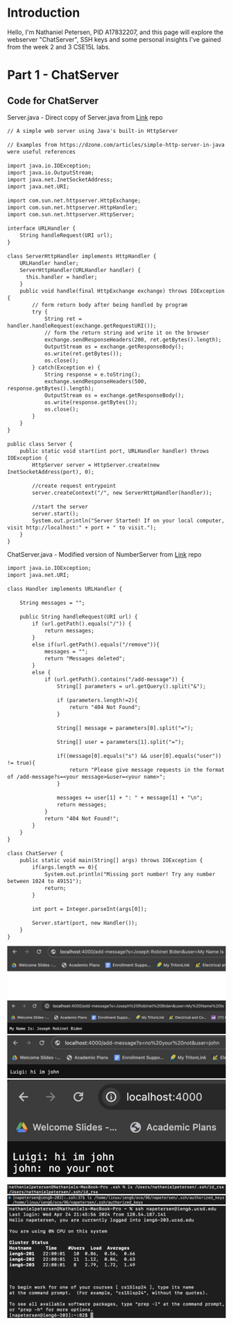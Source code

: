 # Introduction
Hello, I'm Nathaniel Petersen, PID A17832207, and this page will explore the webserver "ChatServer", SSH keys and some personal insights I've gained from the week 2 and 3 CSE15L labs.

# Part 1 - ChatServer
## Code for ChatServer

Server.java - Direct copy of Server.java from [Link](https://github.com/ucsd-cse15l-s24/wavelet) repo
```
// A simple web server using Java's built-in HttpServer

// Examples from https://dzone.com/articles/simple-http-server-in-java were useful references

import java.io.IOException;
import java.io.OutputStream;
import java.net.InetSocketAddress;
import java.net.URI;

import com.sun.net.httpserver.HttpExchange;
import com.sun.net.httpserver.HttpHandler;
import com.sun.net.httpserver.HttpServer;

interface URLHandler {
    String handleRequest(URI url);
}

class ServerHttpHandler implements HttpHandler {
    URLHandler handler;
    ServerHttpHandler(URLHandler handler) {
      this.handler = handler;
    }
    public void handle(final HttpExchange exchange) throws IOException {
        // form return body after being handled by program
        try {
            String ret = handler.handleRequest(exchange.getRequestURI());
            // form the return string and write it on the browser
            exchange.sendResponseHeaders(200, ret.getBytes().length);
            OutputStream os = exchange.getResponseBody();
            os.write(ret.getBytes());
            os.close();
        } catch(Exception e) {
            String response = e.toString();
            exchange.sendResponseHeaders(500, response.getBytes().length);
            OutputStream os = exchange.getResponseBody();
            os.write(response.getBytes());
            os.close();
        }
    }
}

public class Server {
    public static void start(int port, URLHandler handler) throws IOException {
        HttpServer server = HttpServer.create(new InetSocketAddress(port), 0);

        //create request entrypoint
        server.createContext("/", new ServerHttpHandler(handler));

        //start the server
        server.start();
        System.out.println("Server Started! If on your local computer, visit http://localhost:" + port + " to visit.");
    }
}
```

ChatServer.java - Modified version of NumberServer from [Link](https://github.com/ucsd-cse15l-s24/wavelet) repo
```
import java.io.IOException;
import java.net.URI;

class Handler implements URLHandler {
    
    String messages = "";

    public String handleRequest(URI url) {
        if (url.getPath().equals("/")) {
            return messages;
        }
        else if(url.getPath().equals("/remove")){
            messages = "";
            return "Messages deleted";
        } 
        else {
            if (url.getPath().contains("/add-message")) {
                String[] parameters = url.getQuery().split("&");

                if (parameters.length!=2){
                    return "404 Not Found";
                }

                String[] message = parameters[0].split("=");

                String[] user = parameters[1].split("=");

                if((message[0].equals("s") && user[0].equals("user")) != true){
                    return "Please give message requests in the format of /add-message?s=<your message>&user=<your name>";
                }

                messages += user[1] + ": " + message[1] + "\n";
                return messages;
            }
            return "404 Not Found!";
        }
    }
}

class ChatServer {
    public static void main(String[] args) throws IOException {
        if(args.length == 0){
            System.out.println("Missing port number! Try any number between 1024 to 49151");
            return;
        }

        int port = Integer.parseInt(args[0]);

        Server.start(port, new Handler());
    }
}
```
![Image](example2.jpg)
![Image](example1.jpg)
![Image](example3.jpg)
![Image](example4.jpg)

![Image](example5.jpg)
![Image](example6.jpg)
![Image](example7.jpg)





